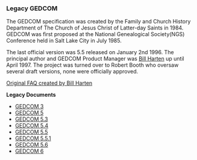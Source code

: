 ### Legacy GEDCOM
The GEDCOM specification was created by the Family and Church History Department of The Church of Jesus Christ of Latter-day Saints in 1984. GEDCOM was first proposed at the National Genealogical Society(NGS) Conference held in Salt Lake City in July 1985.

The last official version was 5.5 released on January 2nd 1996. The principal author and GEDCOM Product Manager was [Bill Harten](https://www.linkedin.com/in/billharten/) up until April 1997. The project was turned over to Robert Booth who oversaw several draft versions, none were officially approved.

[Original FAQ created by Bill Harten](billemail.md)

**Legacy Documents**
* [GEDCOM 3](GEDCOM3.pdf)
* [GEDCOM 5](GEDCOM5.txt)
* [GEDCOM 5.3](GEDCOM53.pdf)
* [GEDCOM 5.4](GEDCOM54.pdf)
* [GEDCOM 5.5](GEDCOM55.pdf)
* [GEDCOM 5.5.1](GEDCOM551.pdf)
* [GEDCOM 5.6](GEDCOM56.pdf)
* [GEDCOM 6](GEDCOM6.pdf)
